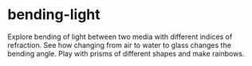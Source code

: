 bending-light
=============

Explore bending of light between two media with different indices of refraction. See how changing from air to water to glass changes the bending angle. Play with prisms of different shapes and make rainbows.
